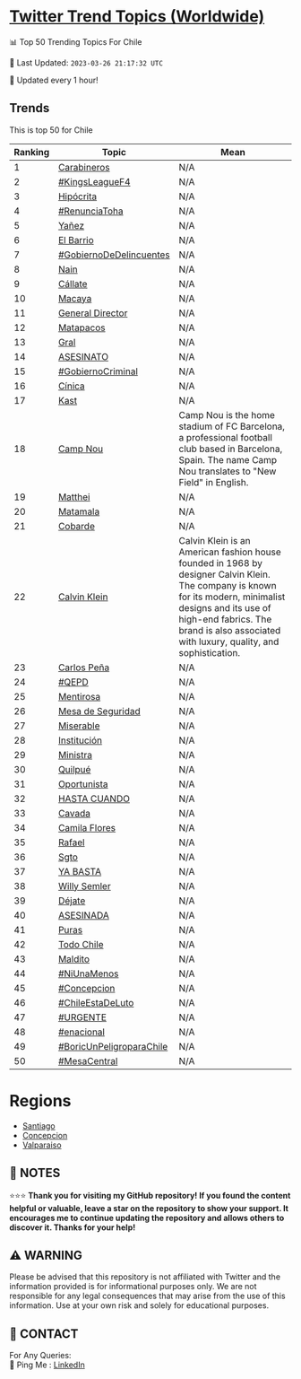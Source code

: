[Twitter Trend Topics (Worldwide)](https://github.com/ErcinDedeoglu/Twitter-Trend-Topics)
==========


📊 Top 50 Trending Topics For Chile

📆 Last Updated: `2023-03-26 21:17:32 UTC`

🔧 Updated every 1 hour!


## Trends

This is top 50 for Chile

| Ranking | Topic | Mean |
| ------- | ------------ | ------------ |
| 1 | [Carabineros](http://twitter.com/search?q=Carabineros) | N/A |
| 2 | [#KingsLeagueF4](http://twitter.com/search?q=%23KingsLeagueF4) | N/A |
| 3 | [Hipócrita](http://twitter.com/search?q=Hip%c3%b3crita) | N/A |
| 4 | [#RenunciaToha](http://twitter.com/search?q=%23RenunciaToha) | N/A |
| 5 | [Yañez](http://twitter.com/search?q=Ya%c3%b1ez) | N/A |
| 6 | [El Barrio](http://twitter.com/search?q=El+Barrio) | N/A |
| 7 | [#GobiernoDeDelincuentes](http://twitter.com/search?q=%23GobiernoDeDelincuentes) | N/A |
| 8 | [Nain](http://twitter.com/search?q=Nain) | N/A |
| 9 | [Cállate](http://twitter.com/search?q=C%c3%a1llate) | N/A |
| 10 | [Macaya](http://twitter.com/search?q=Macaya) | N/A |
| 11 | [General Director](http://twitter.com/search?q=General+Director) | N/A |
| 12 | [Matapacos](http://twitter.com/search?q=Matapacos) | N/A |
| 13 | [Gral](http://twitter.com/search?q=Gral) | N/A |
| 14 | [ASESINATO](http://twitter.com/search?q=ASESINATO) | N/A |
| 15 | [#GobiernoCriminal](http://twitter.com/search?q=%23GobiernoCriminal) | N/A |
| 16 | [Cínica](http://twitter.com/search?q=C%c3%adnica) | N/A |
| 17 | [Kast](http://twitter.com/search?q=Kast) | N/A |
| 18 | [Camp Nou](http://twitter.com/search?q=Camp+Nou) | Camp Nou is the home stadium of FC Barcelona, a professional football club based in Barcelona, Spain. The name Camp Nou translates to "New Field" in English. |
| 19 | [Matthei](http://twitter.com/search?q=Matthei) | N/A |
| 20 | [Matamala](http://twitter.com/search?q=Matamala) | N/A |
| 21 | [Cobarde](http://twitter.com/search?q=Cobarde) | N/A |
| 22 | [Calvin Klein](http://twitter.com/search?q=Calvin+Klein) | Calvin Klein is an American fashion house founded in 1968 by designer Calvin Klein. The company is known for its modern, minimalist designs and its use of high-end fabrics. The brand is also associated with luxury, quality, and sophistication. |
| 23 | [Carlos Peña](http://twitter.com/search?q=Carlos+Pe%c3%b1a) | N/A |
| 24 | [#QEPD](http://twitter.com/search?q=%23QEPD) | N/A |
| 25 | [Mentirosa](http://twitter.com/search?q=Mentirosa) | N/A |
| 26 | [Mesa de Seguridad](http://twitter.com/search?q=Mesa+de+Seguridad) | N/A |
| 27 | [Miserable](http://twitter.com/search?q=Miserable) | N/A |
| 28 | [Institución](http://twitter.com/search?q=Instituci%c3%b3n) | N/A |
| 29 | [Ministra](http://twitter.com/search?q=Ministra) | N/A |
| 30 | [Quilpué](http://twitter.com/search?q=Quilpu%c3%a9) | N/A |
| 31 | [Oportunista](http://twitter.com/search?q=Oportunista) | N/A |
| 32 | [HASTA CUANDO](http://twitter.com/search?q=HASTA+CUANDO) | N/A |
| 33 | [Cavada](http://twitter.com/search?q=Cavada) | N/A |
| 34 | [Camila Flores](http://twitter.com/search?q=Camila+Flores) | N/A |
| 35 | [Rafael](http://twitter.com/search?q=Rafael) | N/A |
| 36 | [Sgto](http://twitter.com/search?q=Sgto) | N/A |
| 37 | [YA BASTA](http://twitter.com/search?q=YA+BASTA) | N/A |
| 38 | [Willy Semler](http://twitter.com/search?q=Willy+Semler) | N/A |
| 39 | [Déjate](http://twitter.com/search?q=D%c3%a9jate) | N/A |
| 40 | [ASESINADA](http://twitter.com/search?q=ASESINADA) | N/A |
| 41 | [Puras](http://twitter.com/search?q=Puras) | N/A |
| 42 | [Todo Chile](http://twitter.com/search?q=Todo+Chile) | N/A |
| 43 | [Maldito](http://twitter.com/search?q=Maldito) | N/A |
| 44 | [#NiUnaMenos](http://twitter.com/search?q=%23NiUnaMenos) | N/A |
| 45 | [#Concepcion](http://twitter.com/search?q=%23Concepcion) | N/A |
| 46 | [#ChileEstaDeLuto](http://twitter.com/search?q=%23ChileEstaDeLuto) | N/A |
| 47 | [#URGENTE](http://twitter.com/search?q=%23URGENTE) | N/A |
| 48 | [#enacional](http://twitter.com/search?q=%23enacional) | N/A |
| 49 | [#BoricUnPeligroparaChile](http://twitter.com/search?q=%23BoricUnPeligroparaChile) | N/A |
| 50 | [#MesaCentral](http://twitter.com/search?q=%23MesaCentral) | N/A |



# Regions

* [Santiago](</Chile/Santiago.md>)
* [Concepcion](</Chile/Concepcion.md>)
* [Valparaiso](</Chile/Valparaiso.md>)



## 📝 NOTES

⭐⭐⭐ **Thank you for visiting my GitHub repository! If you found the content helpful or valuable, leave a star on the repository to show your support. It encourages me to continue updating the repository and allows others to discover it. Thanks for your help!**


## ⚠️ WARNING

Please be advised that this repository is not affiliated with Twitter and the information provided is for informational purposes only. We are not responsible for any legal consequences that may arise from the use of this information. Use at your own risk and solely for educational purposes.


## 📨 CONTACT

 For Any Queries:  
            🏓 Ping Me : [LinkedIn](https://www.linkedin.com/in/ercindedeoglu/)
